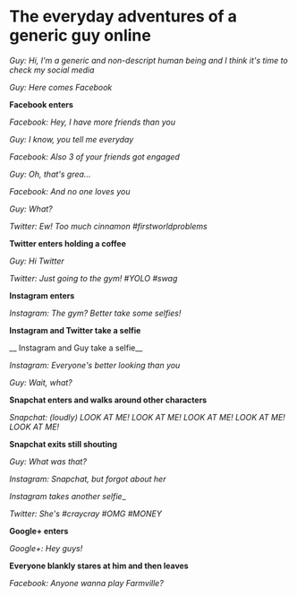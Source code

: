 # The everyday adventures of a generic guy online

*Guy: Hi, I'm a generic and non-descript human being and I think it's time to check my social media*

*Guy: Here comes Facebook*

__Facebook enters__

*Facebook: Hey, I have more friends than you*

*Guy: I know, you tell me everyday*

*Facebook: Also 3 of your friends got engaged*

*Guy: Oh, that's grea...*

*Facebook: And no one loves you*

*Guy: What?*

*Twitter: Ew! Too much cinnamon #firstworldproblems*

__Twitter enters holding a coffee__

*Guy: Hi Twitter*

*Twitter: Just going to the gym! #YOLO #swag*

__Instagram enters__

*Instagram: The gym? Better take some selfies!*

__Instagram and Twitter take a selfie__

__ Instagram and Guy take a selfie__

*Instagram: Everyone's better looking than you*

*Guy: Wait, what?*

__Snapchat enters and walks around other characters__

*Snapchat: (loudly) LOOK AT ME! LOOK AT ME! LOOK AT ME! LOOK AT ME! LOOK AT ME!*


__Snapchat exits still shouting__


*Guy: What was that?*

*Instagram: Snapchat, but forgot about her*

_Instagram takes another selfie__

*Twitter: She's #craycray #OMG #MONEY*

__Google+ enters__

*Google+: Hey guys!*

__Everyone blankly stares at him and then leaves__

*Facebook: Anyone wanna play Farmville?*

 



 
